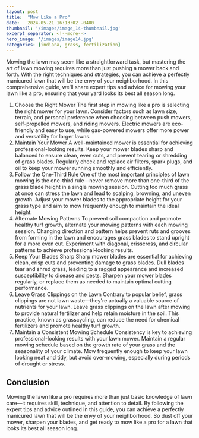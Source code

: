 ```yaml
---
layout: post
title:  "Mow Like a Pro"
date:   2024-05-21 16:13:02 -0400
thumbnail: '/images/image_14-thumbnail.jpg'
excerpt_separator: <!--more-->
hero_image: '/images/image14.jpg'
categories: [indiana, grass, fertilization]
---
```

Mowing the lawn may seem like a straightforward task, but mastering the art of lawn mowing requires more than just pushing a mower back and forth. <!--more-->With the right techniques and strategies, you can achieve a perfectly manicured lawn that will be the envy of your neighborhood. In this comprehensive guide, we'll share expert tips and advice for mowing your lawn like a pro, ensuring that your yard looks its best all season long.
1. Choose the Right Mower
The first step in mowing like a pro is selecting the right mower for your lawn. Consider factors such as lawn size, terrain, and personal preference when choosing between push mowers, self-propelled mowers, and riding mowers. Electric mowers are eco-friendly and easy to use, while gas-powered mowers offer more power and versatility for larger lawns.
2. Maintain Your Mower
A well-maintained mower is essential for achieving professional-looking results. Keep your mower blades sharp and balanced to ensure clean, even cuts, and prevent tearing or shredding of grass blades. Regularly check and replace air filters, spark plugs, and oil to keep your mower running smoothly and efficiently.
3. Follow the One-Third Rule
One of the most important principles of lawn mowing is the one-third rule—never remove more than one-third of the grass blade height in a single mowing session. Cutting too much grass at once can stress the lawn and lead to scalping, browning, and uneven growth. Adjust your mower blades to the appropriate height for your grass type and aim to mow frequently enough to maintain the ideal height.
4. Alternate Mowing Patterns
To prevent soil compaction and promote healthy turf growth, alternate your mowing patterns with each mowing session. Changing direction and pattern helps prevent ruts and grooves from forming in the lawn and encourages grass blades to stand upright for a more even cut. Experiment with diagonal, crisscross, and circular patterns to achieve professional-looking results.
5. Keep Your Blades Sharp
Sharp mower blades are essential for achieving clean, crisp cuts and preventing damage to grass blades. Dull blades tear and shred grass, leading to a ragged appearance and increased susceptibility to disease and pests. Sharpen your mower blades regularly, or replace them as needed to maintain optimal cutting performance.
6. Leave Grass Clippings on the Lawn
Contrary to popular belief, grass clippings are not lawn waste—they're actually a valuable source of nutrients for your lawn. Leave grass clippings on the lawn after mowing to provide natural fertilizer and help retain moisture in the soil. This practice, known as grasscycling, can reduce the need for chemical fertilizers and promote healthy turf growth.
7. Maintain a Consistent Mowing Schedule
Consistency is key to achieving professional-looking results with your lawn mower. Maintain a regular mowing schedule based on the growth rate of your grass and the seasonality of your climate. Mow frequently enough to keep your lawn looking neat and tidy, but avoid over-mowing, especially during periods of drought or stress.

## Conclusion
Mowing the lawn like a pro requires more than just basic knowledge of lawn care—it requires skill, technique, and attention to detail. By following the expert tips and advice outlined in this guide, you can achieve a perfectly manicured lawn that will be the envy of your neighborhood. So dust off your mower, sharpen your blades, and get ready to mow like a pro for a lawn that looks its best all season long.

